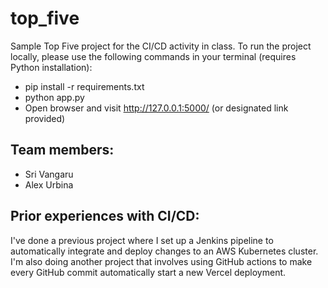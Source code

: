 # top_five

Sample Top Five project for the CI/CD activity in class. To run the project locally, please use the following commands in your terminal (requires Python installation):
* pip install -r requirements.txt
* python app.py
* Open browser and visit http://127.0.0.1:5000/ (or designated link provided)

## Team members:

- Sri Vangaru
- Alex Urbina

## Prior experiences with CI/CD:

I've done a previous project where I set up a Jenkins pipeline to automatically integrate and deploy changes to an AWS Kubernetes cluster. I'm also doing another project that involves using GitHub actions to make every GitHub commit automatically start a new Vercel deployment.
